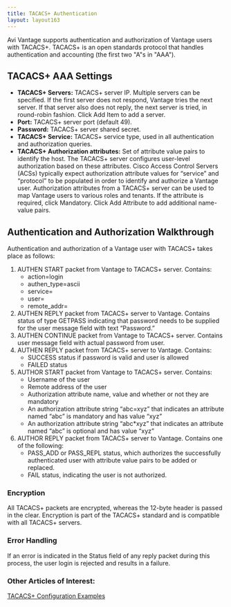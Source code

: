 ```yaml
---
title: TACACS+ Authentication
layout: layout163
---
```

Avi Vantage supports authentication and authorization of Vantage users with TACACS+. TACACS+ is an open standards protocol that handles authentication and accounting (the first two "A"s in "AAA").

## TACACS+ AAA Settings

* **TACACS+ Servers:** TACACS+ server IP. Multiple servers can be specified. If the first server does not respond, Vantage tries the next server. If that server also does not reply, the next server is tried, in round-robin fashion. Click Add Item to add a server.
* **Port:** TACACS+ server port (default 49).
* **Password:** TACACS+ server shared secret.
* **TACACS+ Service:** TACACS+ service type, used in all authentication and authorization queries.
* **TACACS+ Authorization attributes:** Set of attribute value pairs to identify the host. The TACACS+ server configures user-level authorization based on these attributes. Cisco Access Control Servers (ACSs) typically expect authorization attribute values for “service” and “protocol” to be populated in order to identify and authorize a Vantage user. Authorization attributes from a TACACS+ server can be used to map Vantage users to various roles and tenants. If the attribute is required, click Mandatory. Click Add Attribute to add additional name-value pairs. 

## Authentication and Authorization Walkthrough

Authentication and authorization of a Vantage user with TACACS+ takes place as follows:
<ol> 
 <li>AUTHEN START packet from Vantage to TACACS+ server. Contains: 
  <ul> 
   <li>action=login</li> 
   <li>authen_type=ascii</li> 
   <li>service=</li> 
   <li>user=</li> 
   <li>remote_addr=</li> 
  </ul> </li> 
 <li>AUTHEN REPLY packet from TACACS+ server to Vantage. Contains status of type GETPASS indicating that password needs to be supplied for the user message field with text “Password.”</li> 
 <li>AUTHEN CONTINUE packet from Vantage to TACACS+ server. Contains user message field with actual password from user.</li> 
 <li>AUTHEN REPLY packet from TACACS+ server to Vantage. Contains: 
  <ul> 
   <li>SUCCESS status if password is valid and user is allowed</li> 
   <li>FAILED status</li> 
  </ul> </li> 
 <li>AUTHOR START packet from Vantage to TACACS+ server. Contains: 
  <ul> 
   <li>Username of the user</li> 
   <li>Remote address of the user</li> 
   <li>Authorization attribute name, value and whether or not they are mandatory</li> 
   <li>An authorization attribute string “abc=xyz” that indicates an attribute named “abc” is mandatory and has value “xyz”</li> 
   <li>An authorization attribute string “abc*xyz” that indicates an attribute named “abc” is optional and has value “xyz”</li> 
  </ul> </li> 
 <li>AUTHOR REPLY packet from TACACS+ server to Vantage. Contains one of the following: 
  <ul> 
   <li>PASS_ADD or PASS_REPL status, which authorizes the successfully authenticated user with attribute value pairs to be added or replaced.</li> 
   <li>FAIL status, indicating the user is not authorized.</li> 
  </ul> </li> 
</ol> 

### Encryption

All TACACS+ packets are encrypted, whereas the 12-byte header is passed in the clear. Encryption is part of the TACACS+ standard and is compatible with all TACACS+ servers.

### Error Handling

If an error is indicated in the Status field of any reply packet during this process, the user login is rejected and results in a failure.

### Other Articles of Interest:

<a href="/docs/16.3/tacacs-configuration-examples/">TACACS+ Configuration Examples</a>
